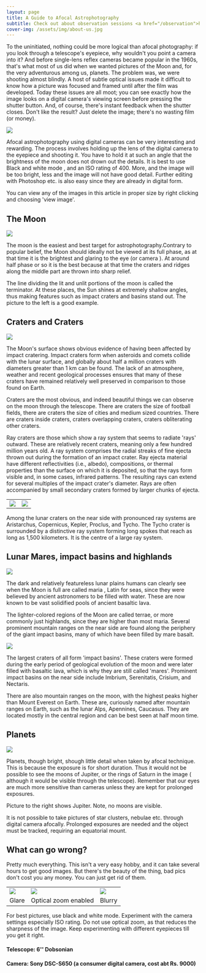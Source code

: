 ```yaml
---
layout: page
title: A Guide to Afocal Astrophotography
subtitle: Check out about observation sessions <a href="/observation">here</a>.
cover-img: /assets/img/about-us.jpg
---
```


To the uninitiated, nothing could be more logical than afocal photography: if you look through a telescope's eyepiece, why wouldn't you point a camera into it? And before single-lens reflex cameras became popular in the 1960s, that's what most of us did when we wanted pictures of the Moon and, for the very adventurous among us, planets. The problem was, we were shooting almost blindly. A host of subtle optical issues made it difficult to know how a picture was focused and framed until after the film was developed. Today these issues are all moot; you can see exactly how the image looks on a digital camera's viewing screen before pressing the shutter button.  And, of course, there's instant feedback when the shutter closes. Don't like the result? Just delete the image; there's no wasting film (or money).

<img src="{{ site.baseurl }}/assets/img/astrophotography1.bmp" class="center">

Afocal astrophotography using digital cameras can be very interesting and rewarding. The process involves holding up the lens of the digital camera to the eyepiece and shooting it. You have to hold it at such an angle that the brightness of the moon does not drown out the details. It is best to use Black and white mode , and an ISO rating of 400. More, and the image will be too bright, less and the image will not have good detail. Further editing with Photoshop etc. is also easy since they are already in digital form.

You can view any of the images in this article in proper size by right clicking and choosing 'view image'.
## The Moon

<img src="{{ site.baseurl }}/assets/img/astrophotography2.bmp" class="center">

The moon is the easiest and best target for astrophotography.Contrary to popular belief, the Moon should ideally not be viewed at its full phase, as at that time it is the brightest and glaring to the eye (or camera ). At around half phase or so it is the best because at that time the craters and ridges along the middle part are thrown into sharp relief.

The line dividing the lit and unlit portions of the moon is called the terminator. At these places, the Sun shines at extremely shallow angles, thus making features such as impact craters and basins stand out. The picture to the left is a good example.

## Craters and Craters

<img src="{{ site.baseurl }}/assets/img/astrophotography3.bmp" class="center">

The Moon's surface shows obvious evidence of having been affected by impact cratering. Impact craters form when asteroids and comets collide with the lunar surface, and globally about half a million craters with diameters greater than 1 km can be found. The lack of an atmosphere, weather and recent geological processes ensures that many of these craters have remained relatively well preserved in comparison to those found on Earth. 

Craters are the most obvious, and indeed beautiful things we can observe on the moon through the telescope. There are craters the size of football fields, there are craters the size of cities and medium sized countries. There are craters inside craters, craters overlapping craters, craters obliterating other craters.

Ray craters are those which show a ray system that seems to radiate 'rays' outward. These are relatively recent craters, meaning only a few hundred million years old. A ray system comprises the radial streaks of fine ejecta thrown out during the formation of an impact crater. Ray ejecta material have different reflectivities (i.e., albedo), compositions, or thermal properties than the surface on which it is deposited, so that the rays form visible and, in some cases, infrared patterns. The resulting rays can extend for several multiples of the impact crater's diameter. Rays are often accompanied by small secondary craters formed by larger chunks of ejecta.

<table>
<tr>
<td><img src="{{ site.baseurl }}/assets/img/astrophotography5.bmp" class="center"></td>
<td><img src="{{ site.baseurl }}/assets/img/astrophotography6.bmp" class="center"></td>
</tr>
</table>

Among the lunar craters on the near side with pronounced ray systems are Aristarchus, Copernicus, Kepler, Proclus, and Tycho. The Tycho crater is surrounded by a distinctive ray system forming long spokes that reach as long as 1,500 kilometers. It is the centre of a large ray system.

## Lunar Mares, impact basins and highlands

<img src="{{ site.baseurl }}/assets/img/astrophotography7.bmp" class="center">

The dark and relatively featureless lunar plains humans can clearly see when the Moon is full are called maria , Latin for seas, since they were believed by ancient astronomers to be filled with water. These are now known to be vast solidified pools of ancient basaltic lava. 

The lighter-colored regions of the Moon are called terrae, or more commonly just highlands, since they are higher than most maria. Several prominent mountain ranges on the near side are found along the periphery of the giant impact basins, many of which have been filled by mare basalt.

<img src="{{ site.baseurl }}/assets/img/astrophotography8.bmp" class="center">

The largest craters of all form 'impact basins'. These craters were formed during the early period of geological evolution of the moon and were later filled with basaltic lava, which is why they are still called 'mares'. Prominent impact basins on the near side include Imbrium, Serenitatis, Crisium, and Nectaris. 

There are also mountain ranges on the moon, with the highest peaks higher than Mount Everest on Earth. These are, curiously named after mountain ranges on Earth, such as the lunar Alps, Apennines, Caucasus. They are located mostly in the central region and can be best seen at half moon time.

## Planets

<img src="{{ site.baseurl }}/assets/img/astrophotography9.JPG" class="center">

Planets, though bright, shough little detail when taken by afocal technique. This is because the exposure is for short duration. Thus it would not be possible to see the moons of Jupiter, or the rings of Saturn in the image ( although it would be visible through the telescope). Remember that our eyes are much more sensitive than cameras unless they are kept for prolonged exposures.

Picture to the right shows Jupiter. Note, no moons are visible.

It is not possible to take pictures of star clusters, nebulae etc. through digital camera afocally. Prolonged exposures are needed and the object must be tracked, requiring an equatorial mount.

 
## What can go wrong?

Pretty much everything. This isn't a very easy hobby, and it can take several hours to get good images. But there's the beauty of the thing, bad pics don't cost you any money. You can just get rid of them.

<table>
<tr>
<td><img src="{{ site.baseurl }}/assets/img/astrophotography10.JPG" class="center"></td>
<td><img src="{{ site.baseurl }}/assets/img/astrophotography11.JPG" class="center"></td>
<td><img src="{{ site.baseurl }}/assets/img/astrophotography12.JPG" class="center"></td>
</tr>
<tr>
<td>Glare</td>
<td>Optical zoom enabled</td>
<td>Blurry</td>
</tr>
</table>

For best pictures, use black and white mode. Experiment with the camera settings especially ISO rating. Do not use optical zoom, as that reduces the sharpness of the image. Keep experimenting with different eyepieces till you get it right.


#### Telescope: 6'' Dobsonian
#### Camera: Sony DSC-S650 (a consumer digital camera, cost abt Rs. 9000) 